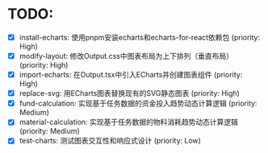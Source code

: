 # TODO:

- [x] install-echarts: 使用pnpm安装echarts和echarts-for-react依赖包 (priority: High)
- [x] modify-layout: 修改Output.css中图表布局为上下排列（垂直布局） (priority: High)
- [x] import-echarts: 在Output.tsx中引入ECharts并创建图表组件 (priority: High)
- [x] replace-svg: 用ECharts图表替换现有的SVG静态图表 (priority: High)
- [x] fund-calculation: 实现基于任务数据的资金投入趋势动态计算逻辑 (priority: Medium)
- [x] material-calculation: 实现基于任务数据的物料消耗趋势动态计算逻辑 (priority: Medium)
- [x] test-charts: 测试图表交互性和响应式设计 (priority: Low)
